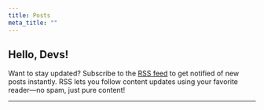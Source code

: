 ```yaml
---
title: Posts
meta_title: ""
---
```


## Hello, Devs!

Want to stay updated? Subscribe to the [RSS feed](https://www.sujal.xyz/rss.xml) to get notified of new posts instantly. 
RSS lets you follow content updates using your favorite reader—no spam, just pure content!

---
